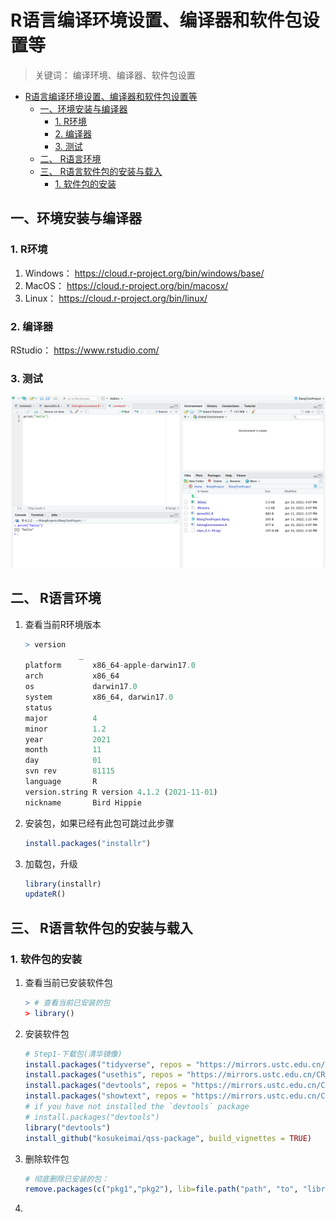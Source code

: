 # R语言编译环境设置、编译器和软件包设置等
> 关键词： 编译环境、编译器、软件包设置

<!-- @import "[TOC]" {cmd="toc" depthFrom=1 depthTo=6 orderedList=false} -->

<!-- code_chunk_output -->

- [R语言编译环境设置、编译器和软件包设置等](#r语言编译环境设置-编译器和软件包设置等)
  - [一、环境安装与编译器](#一-环境安装与编译器)
    - [1. R环境](#1-r环境)
    - [2. 编译器](#2-编译器)
    - [3. 测试](#3-测试)
  - [二、 R语言环境](#二-r语言环境)
  - [三、 R语言软件包的安装与载入](#三-r语言软件包的安装与载入)
    - [1. 软件包的安装](#1-软件包的安装)

<!-- /code_chunk_output -->




## 一、环境安装与编译器
### 1. R环境
1. Windows： 
    https://cloud.r-project.org/bin/windows/base/
2. MacOS：
    https://cloud.r-project.org/bin/macosx/
3. Linux：
    https://cloud.r-project.org/bin/linux/

### 2. 编译器
RStudio： https://www.rstudio.com/

### 3. 测试
![r语言环境测试](./pic/r语言环境测试.png)



## 二、 R语言环境
1. 查看当前R环境版本
    ```r
    > version
                _                           
    platform       x86_64-apple-darwin17.0     
    arch           x86_64                      
    os             darwin17.0                  
    system         x86_64, darwin17.0          
    status                                     
    major          4                           
    minor          1.2                         
    year           2021                        
    month          11                          
    day            01                          
    svn rev        81115                       
    language       R                           
    version.string R version 4.1.2 (2021-11-01)
    nickname       Bird Hippie   
    ```

2. 安装包，如果已经有此包可跳过此步骤
    ```r
    install.packages("installr")
    ```

3. 加载包，升级
    ```r
    library(installr)
    updateR()
    ```



## 三、 R语言软件包的安装与载入

### 1. 软件包的安装
1. 查看当前已安装软件包
    ```r
    > # 查看当前已安装的包
    > library()
    ```

2. 安装软件包
    ```r
    # Step1-下载包(清华镜像)
    install.packages("tidyverse", repos = "https://mirrors.ustc.edu.cn/CRAN/")
    install.packages("usethis", repos = "https://mirrors.ustc.edu.cn/CRAN/")
    install.packages("devtools", repos = "https://mirrors.ustc.edu.cn/CRAN/")
    install.packages("showtext", repos = "https://mirrors.ustc.edu.cn/CRAN/")
    # if you have not installed the `devtools` package
    # install.packages("devtools") 
    library("devtools")
    install_github("kosukeimai/qss-package", build_vignettes = TRUE)
    ```

3. 删除软件包
    ```r
    # 彻底删除已安装的包：
    remove.packages(c("pkg1","pkg2"), lib=file.path("path", "to", "library"))
    ```

4. 